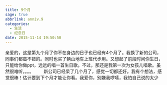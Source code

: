 ```yaml
---
title: 9个月
sage: true
abbrlink: anniv.9
categories:
  - 生活
  - 纪念日
date: 2015-11-14 19:50:50
---
```


亲爱的，这是第九个月了你不在身边的日子也已经有4个月了。我换了新的公司，同事们都蛮不错的。同时也买了辆山地车上班代步用。又想起了前段时间你生日，只能给你做ppt，远远的唱一首生日歌。不过，那还是我第一次为女孩儿唱歌。虽然很难听。。。。 
　　新公司已经呆了几个月了，感觉一切都还好。我有个想法，感觉很棒！估计要到下个月才能让你看。我爱你，别嫌我啰嗦，我怕自己说的太少

